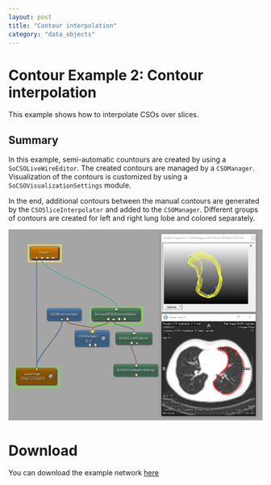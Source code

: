 ```yaml
---
layout: post
title: "Contour interpolation"
category: "data_objects"
---
```


# Contour Example 2: Contour interpolation
This example shows how to interpolate CSOs over slices.

## Summary
In this example, semi-automatic countours are created by using a `SoCSOLiveWireEditor`. The created contours are managed by a `CSOManager`. Visualization of the contours is customized by using a `SoCSOVisualizationSettings` module.

In the end, additional contours between the manual contours are generated by the `CSOSliceInterpolator` and added to the `CSOManager`. Different groups of contours are created for left and right lung lobe and colored separately.

![Screenshot](/examples/data_objects/contours/example2/image.png)

# Download
You can download the example network [here](/examples/data_objects/contours/example2/ContourExample2.mlab)
